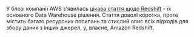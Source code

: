 У блозі компанії AWS з'явилась [цікава стаття щодо Redshift](https://aws.amazon.com/blogs/big-data/amazon-redshift-data-ingestion-options/) - їх основного Data Warehouse рішення. Стаття доволі коротка, проте містить багато ресурсних посилань та стислий опис всіх підходів для збору даних з інших джерел, у, власне, Amazon Redshift. 